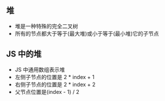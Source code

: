 
## 堆

- 堆是一种特殊的完全二叉树
- 所有的节点都大于等于(最大堆)或小于等于(最小堆)它的子节点

## JS 中的堆

- JS 中通用数组表示堆
- 左侧子节点的位置是 2 * index + 1
- 右侧子节点的位置是 2 * index + 2
- 父节点位置是(index - 1) / 2
